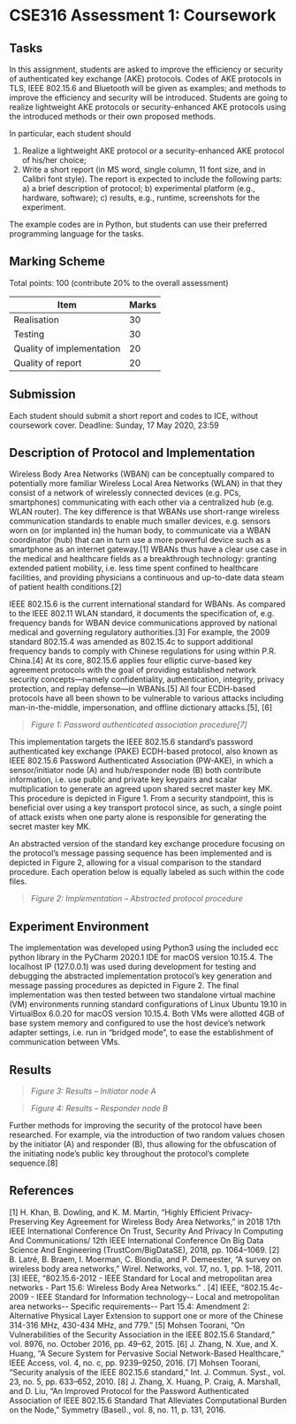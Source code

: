 # CSE316 Assessment 1: Coursework

## Tasks

In this assignment, students are asked to improve the efficiency or security of authenticated key exchange (AKE) protocols. Codes of AKE protocols in TLS, IEEE 802.15.6 and Bluetooth will be given as examples; and methods to improve the efficiency and security will be introduced. Students are going to realize lightweight AKE protocols or security-enhanced AKE protocols using the introduced methods or their own proposed methods.

In particular, each student should

1. Realize a lightweight AKE protocol or a security-enhanced AKE protocol of his/her choice;
2. Write a short report (in MS word, single column, 11 font size, and in Calibri font style). The
report is expected to include the following parts: a) a brief description of protocol; b) experimental platform (e.g., hardware, software); c) results, e.g., runtime, screenshots for the experiment.

The example codes are in Python, but students can use their preferred programming language for the tasks.

## Marking Scheme

Total points: 100 (contribute 20% to the overall assessment)

| Item | Marks |
| ------------- | ------------- |
| Realisation  | 30 |
| Testing  | 30 |
| Quality of implementation  | 20 |
| Quality of report  | 20 |

## Submission

Each student should submit a short report and codes to ICE, without coursework cover.
Deadline: Sunday, 17 May 2020, 23:59



## Description of Protocol and Implementation

Wireless Body Area Networks (WBAN) can be conceptually compared to potentially more familiar Wireless Local Area Networks (WLAN) in that they consist of a network of wirelessly connected devices (e.g. PCs, smartphones) communicating with each other via a centralized hub (e.g. WLAN router). The key difference is that WBANs use short-range wireless communication standards to enable much smaller devices, e.g. sensors worn on (or implanted in) the human body, to communicate via a WBAN coordinator (hub) that can in turn use a more powerful device such as a smartphone as an internet gateway.[1] WBANs thus have a clear use case in the medical and healthcare fields as a breakthrough technology: granting extended patient mobility, i.e. less time spent confined to healthcare facilities, and providing physicians a continuous and up-to-date data steam of patient health conditions.[2] 

IEEE 802.15.6 is the current international standard for WBANs. As compared to the IEEE 802.11 WLAN standard, it documents the specification of, e.g. frequency bands for WBAN device communications approved by national medical and governing regulatory authorities.[3] For example, the 2009 standard 802.15.4 was amended as 802.15.4c to support additional frequency bands to comply with Chinese regulations for using within P.R. China.[4] At its core, 802.15.6 applies four elliptic curve-based key agreement protocols with the goal of providing established network security concepts—namely confidentiality, authentication, integrity, privacy protection, and replay defense—in WBANs.[5] All four ECDH-based protocols have all been shown to be vulnerable to various attacks including man-in-the-middle, impersonation, and offline dictionary attacks.[5], [6]

> *Figure 1: Password authenticated association procedure[7]*

This implementation targets the IEEE 802.15.6 standard’s password authenticated key exchange (PAKE) ECDH-based protocol, also known as IEEE 802.15.6 Password Authenticated Association (PW-AKE), in which a sensor/initiator node (A) and hub/responder node (B) both contribute information, i.e. use public and private key keypairs and scalar multiplication to generate an agreed upon shared secret master key MK. This procedure is depicted in Figure 1. From a security standpoint, this is beneficial over using a key transport protocol since, as such, a single point of attack exists when one party alone is responsible for generating the secret master key MK.

An abstracted version of the standard key exchange procedure focusing on the protocol’s message passing sequence has been implemented and is depicted in Figure 2, allowing for a visual comparison to the standard procedure. Each operation below is equally labeled as such within the code files. 

> *Figure 2: Implementation – Abstracted protocol procedure*

## Experiment Environment

The implementation was developed using Python3 using the included ecc python library in the PyCharm 2020.1 IDE for macOS version 10.15.4. The localhost IP (127.0.0.1) was used during development for testing and debugging the abstracted implementation protocol’s key generation and message passing procedures as depicted in Figure 2. The final implementation was then tested between two standalone virtual machine (VM) environments running standard configurations of Linux Ubuntu 19.10 in VirtualBox 6.0.20 for macOS version 10.15.4. Both VMs were allotted 4GB of base system memory and configured to use the host device’s network adapter settings, i.e. run in “bridged mode”, to ease the establishment of communication between VMs.

## Results

> *Figure 3: Results – Initiator node A*

> *Figure 4: Results – Responder node B*

Further methods for improving the security of the protocol have been researched. For example, via the introduction of two random values chosen by the initiator (A) and responder (B), thus allowing for the obfuscation of the initiating node’s public key throughout the protocol’s complete sequence.[8]

## References

[1]	H. Khan, B. Dowling, and K. M. Martin, “Highly Efficient Privacy-Preserving Key Agreement for Wireless Body Area Networks,” in 2018 17th IEEE International Conference On Trust, Security And Privacy In Computing And Communications/ 12th IEEE International Conference On Big Data Science And Engineering (TrustCom/BigDataSE), 2018, pp. 1064–1069.
[2]	B. Latré, B. Braem, I. Moerman, C. Blondia, and P. Demeester, “A survey on wireless body area networks,” Wirel. Networks, vol. 17, no. 1, pp. 1–18, 2011.
[3]	IEEE, “802.15.6-2012 - IEEE Standard for Local and metropolitan area networks - Part 15.6: Wireless Body Area Networks.” .
[4]	IEEE, “802.15.4c-2009 - IEEE Standard for Information technology-- Local and metropolitan area networks-- Specific requirements-- Part 15.4: Amendment 2: Alternative Physical Layer Extension to support one or more of the Chinese 314-316 MHz, 430-434 MHz, and 779.”
[5]	Mohsen Toorani, “On Vulnerabilities of the Security Association in the IEEE 802.15.6 Standard,” vol. 8976, no. October 2016, pp. 49–62, 2015.
[6]	J. Zhang, N. Xue, and X. Huang, “A Secure System for Pervasive Social Network-Based Healthcare,” IEEE Access, vol. 4, no. c, pp. 9239–9250, 2016.
[7]	Mohsen Toorani, “Security analysis of the IEEE 802.15.6 standard,” Int. J. Commun. Syst., vol. 23, no. 5, pp. 633–652, 2010.
[8]	J. Zhang, X. Huang, P. Craig, A. Marshall, and D. Liu, “An Improved Protocol for the Password Authenticated Association of IEEE 802.15.6 Standard That Alleviates Computational Burden on the Node,” Symmetry (Basel)., vol. 8, no. 11, p. 131, 2016.